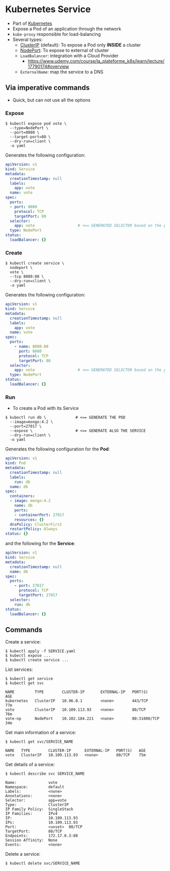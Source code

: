 # Kubernetes Service

- Part of [Kubernetes](../README.md)
- Expose a Pod of an application through the network
- `kube-proxy` responsible for load-balancing
- Several types:
  - [ClusterIP](./clusterip.md) (default): To expose a Pod only **INSIDE** a cluster
  - [NodePort](./nodeport.md): To expose to external of cluster
  - `LoadBalancer`: integration with a Cloud Provider
    - https://www.udemy.com/course/la_plateforme_k8s/learn/lecture/17790174#overview
  - `ExternalName`: map the service to a DNS

## Via imperative commands

- Quick, but can not use all the options 

### Expose

```shell
$ kubectl expose pod vote \
  --type=NodePort \
  --port=8080 \
  --target-port=80 \
  --dry-run=client \
  -o yaml
```
Generates the following configuration:
```yaml
apiVersion: v1
kind: Service
metadata:
  creationTimestamp: null
  labels:
    app: vote
  name: vote
spec:
  ports:
  - port: 8080
    protocol: TCP
    targetPort: 80
  selector:
    app: vote                   # <== GENERATED SELECTOR based on the pod name
  type: NodePort
status:
  loadBalancer: {}
```

### Create

```shell
$ kubectl create service \
  nodeport \
  vote \
  --tcp 8080:80 \
  --dry-run=client \
  -o yaml
```
Generates the following configuration:
```yaml
apiVersion: v1
kind: Service
metadata:
  creationTimestamp: null
  labels:
    app: vote
  name: vote
spec:
  ports:
    - name: 8080-80
      port: 8080
      protocol: TCP
      targetPort: 80
  selector:
    app: vote                   # <== GENERATED SELECTOR based on the pod name
  type: NodePort
status:
  loadBalancer: {}
```

### Run

- To create a Pod with its Service

```shell
$ kubectl run db \             # <== GENERATE THE POD
  --image=mongo:4.2 \
  --port=27017 \
  --expose \                   # <== GENERATE ALSO THE SERVICE
  --dry-run=client \
  -o yaml
```
Generates the following configuration for the **Pod**:
```yaml
apiVersion: v1
kind: Pod
metadata:
  creationTimestamp: null
  labels:
    run: db
  name: db
spec:
  containers:
  - image: mongo:4.2
    name: db
    ports:
    - containerPort: 27017
    resources: {}
  dnsPolicy: ClusterFirst
  restartPolicy: Always
status: {}
```
and the following for the **Service**:
```yaml
apiVersion: v1
kind: Service
metadata:
  creationTimestamp: null
  name: db
spec:
  ports:
    - port: 27017
      protocol: TCP
      targetPort: 27017
  selector:
    run: db
status:
  loadBalancer: {}
```

## Commands

Create a service:
```shell
$ kubectl apply -f SERVICE.yaml
$ kubectl expose ...
$ kubectl create service ...
```

List services:
```shell
$ kubectl get service
$ kubectl get svc

NAME         TYPE        CLUSTER-IP       EXTERNAL-IP   PORT(S)        AGE
kubernetes   ClusterIP   10.96.0.1        <none>        443/TCP        77m
vote         ClusterIP   10.109.113.93    <none>        80/TCP         76m
vote-np      NodePort    10.102.184.221   <none>        80:31000/TCP   34m
```

Get main information of a service:
```shell
$ kubectl get svc/SERVICE_NAME

NAME   TYPE        CLUSTER-IP      EXTERNAL-IP   PORT(S)   AGE
vote   ClusterIP   10.109.113.93   <none>        80/TCP    75m
```

Get details of a service:
```shell
$ kubectl describe svc SERVICE_NAME

Name:              vote
Namespace:         default
Labels:            <none>
Annotations:       <none>
Selector:          app=vote
Type:              ClusterIP
IP Family Policy:  SingleStack
IP Families:       IPv4
IP:                10.109.113.93
IPs:               10.109.113.93
Port:              <unset>  80/TCP
TargetPort:        80/TCP
Endpoints:         172.17.0.3:80
Session Affinity:  None
Events:            <none>
```

Delete a service:
```shell
$ kubectl delete svc/SERVICE_NAME
```
